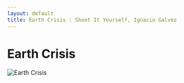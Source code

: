 ```yaml
---
layout: default
title: Earth Crisis : Shoot It Yourself, Ignacio Galvez
---
```


# Earth Crisis

![Earth Crisis](http://assets.farmhouse.co/publishing/1-shoot-it-yourself/images/earth-crisis-1.jpg)
